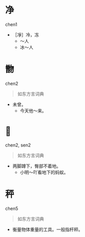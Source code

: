 # 净
chen1
- ［凈］冷，冻
  - ～人
  - 冰～人

# 朆
chen2
> 如东方言词典
- 未曾。
  - 今天他～来。

# 𨀛
chen2, sen2
> 如东方言词典
- 两脚蹲下，臀部不着地。
  - 小明～吖看地下的蚂蚁。

# 秤
chen5
> 如东方言词典
- 衡量物体重量的工具。一般指杆秤。

